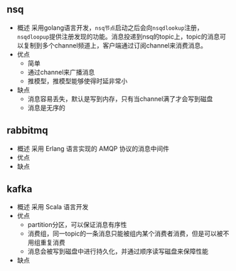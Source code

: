 ## nsq
- 概述
采用golang语言开发，`nsq节点`启动之后会向`nsqdlookup`注册，`nsqdloopup`提供注册发现的功能。消息投递到nsq的topic上，topic的消息可以复制到多个channel频道上，客户端通过订阅channel来消费消息。 
- 优点
	- 简单 
	- 通过channel来广播消息
	- 推模型，推模型能够使得时延非常小
- 缺点
	- 消息容易丢失，默认是写到内存，只有当channel满了才会写到磁盘
	- 消息是无序的 

## rabbitmq
- 概述
采用 Erlang 语言实现的 AMQP 协议的消息中间件
- 优点
- 缺点

## kafka
- 概述
采用 Scala 语言开发
- 优点
	- partition分区，可以保证消息有序性
	- 消费组，同一topic的一条消息只能被组内某个消费者消费，但是可以被不用组重复消费 
	- 消息会被写到磁盘中进行持久化，并通过顺序读写磁盘来保障性能
- 缺点